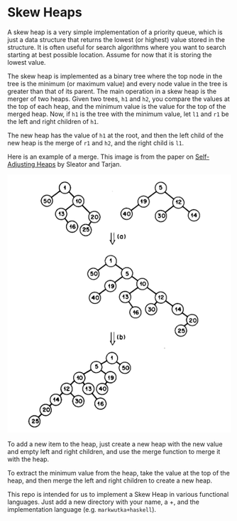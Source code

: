 # Skew Heaps

A skew heap is a very simple implementation of a priority queue,
which is just a data structure that returns the lowest (or highest)
value stored in the structure. It is often useful for search algorithms
where you want to search starting at best possible location. Assume
for now that it is storing the lowest value.

The skew heap is implemented as a binary tree where the top node
in the tree is the minimum (or maximum value) and every node value
in the tree is greater than that of its parent. The main operation
in a skew heap is the merger of two heaps. Given two trees, `h1` and
`h2`, you compare the values at the top of each heap, and the minimum
value is the value for the top of the merged heap. Now, if `h1` is
the tree with the minimum value, let `l1` and `r1` be the left and
right children of `h1`.

The new heap has the value of `h1` at the root, and then the left
child of the new heap is the merge of `r1` and `h2`, and the right
child is `l1`.

Here is an example of a merge. This image is from the paper on [Self-Adjusting
Heaps](https://www.cs.cmu.edu/~sleator/papers/adjusting-heaps.pdf) by Sleator
and Tarjan.

![Skew Heap Merge](images/merge.png)

To add a new item to the heap, just create a new heap with the new
value and empty left and right children, and use the merge function to
merge it with the heap.

To extract the minimum value from the heap, take the value at the
top of the heap, and then merge the left and right children to
create a new heap.

This repo is intended for us to implement a Skew Heap in various
functional languages. Just add a new directory with your name, a +,
and the implementation language (e.g. `markwutka+haskell`).
